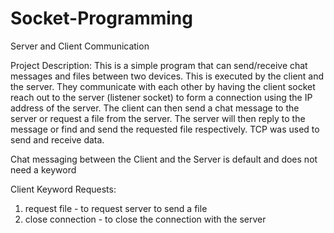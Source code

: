 # Socket-Programming
Server and Client Communication

Project Description: This is a simple program that can send/receive chat messages and files between two devices. This is executed by the client and the server. 
They communicate with each other by having the client socket reach out to the server (listener socket) to form a connection using the IP address of the server. 
The client can then send a chat message to the server or request a file from the server. The server will then reply to the message or find and send the requested
file respectively. TCP was used to send and receive data.


Chat messaging between the Client and the Server is default and does not need a keyword

Client Keyword Requests:
1. request file - to request server to send a file
2. close connection - to close the connection with the server
